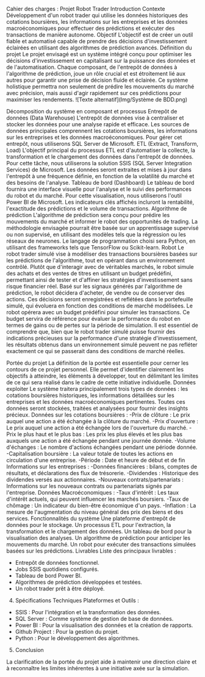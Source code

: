 Cahier des charges : Projet Robot Trader
Introduction
Contexte
Développement d'un robot trader qui utilise les données historiques des cotations boursières, les informations sur les entreprises et les données macroéconomiques pour effectuer des prédictions et exécuter des transactions de manière autonome.
Objectif
L'objectif est de créer un outil fiable et automatisé capable de prendre des décisions d'investissement éclairées en utilisant des algorithmes de prédiction avancés.
Définition du projet
	Le projet envisagé est un système intégré conçu pour optimiser les décisions d'investissement en capitalisant sur la puissance des données et de l'automatisation. Chaque composant, de l'entrepôt de données à l'algorithme de prédiction, joue un rôle crucial et est étroitement lié aux autres pour garantir une prise de décision fluide et éclairée. Ce système holistique permettra non seulement de prédire les mouvements du marché avec précision, mais aussi d'agir rapidement sur ces prédictions pour maximiser les rendements.
![Texte alternatif](Img/Système de BDD.png)

Décomposition du système en composant et processus
Entrepôt de données (Data Warehouse)
L'entrepôt de données vise à centraliser et stocker les données pour une analyse rapide et efficace. Les sources de données principales comprennent les cotations boursières, les informations sur les entreprises et les données macroéconomiques. Pour gérer cet entrepôt, nous utiliserons SQL Server de Microsoft. 
ETL (Extract, Transform, Load)
	L'objectif principal du processus ETL est d'automatiser la collecte, la transformation et le chargement des données dans l'entrepôt de données. Pour cette tâche, nous utiliserons la solution SSIS (SQL Server Integration Services) de Microsoft. Les données seront extraites et mises à jour dans l'entrepôt à une fréquence définie, en fonction de la volatilité du marché et des besoins de l'analyse.
Tableau de bord (Dashboard)
Le tableau de bord fournira une interface visuelle pour l'analyse et le suivi des performances du robot et du marché. Pour cette visualisation, nous utiliserons l'outil Power BI de Microsoft. Les indicateurs clés affichés incluront la rentabilité, l'exactitude des prédictions et le volume de transactions.
Algorithme de prédiction
L'algorithme de prédiction sera conçu pour prédire les mouvements du marché et informer le robot des opportunités de trading. La méthodologie envisagée pourrait être basée sur un apprentissage supervisé ou non supervisé, en utilisant des modèles tels que la régression ou les réseaux de neurones. Le langage de programmation choisi sera Python, en utilisant des frameworks tels que TensorFlow ou Scikit-learn.
Robot
Le robot trader simulé vise à modéliser des transactions boursières basées sur les prédictions de l'algorithme, tout en opérant dans un environnement contrôlé. Plutôt que d'interagir avec de véritables marchés, le robot simule des achats et des ventes de titres en utilisant un budget prédéfini, permettant ainsi de tester et d'affiner les stratégies d'investissement sans risque financier réel.
Basé sur les signaux générés par l'algorithme de prédiction, le robot décidera d'acheter, de vendre ou de conserver des actions. Ces décisions seront enregistrées et reflétées dans le portefeuille simulé, qui évoluera en fonction des conditions de marché modélisées.
Le robot opérera avec un budget prédéfini pour simuler les transactions. Ce budget servira de référence pour évaluer la performance du robot en termes de gains ou de pertes sur la période de simulation.
Il est essentiel de comprendre que, bien que le robot trader simulé puisse fournir des indications précieuses sur la performance d'une stratégie d'investissement, les résultats obtenus dans un environnement simulé peuvent ne pas refléter exactement ce qui se passerait dans des conditions de marché réelles.

Portée du projet
La définition de la portée est essentielle pour cerner les contours de ce projet personnel. Elle permet d'identifier clairement les objectifs à atteindre, les éléments à développer, tout en délimitant les limites de ce qui sera réalisé dans le cadre de cette initiative individuelle.
Données exploiter
Le système traitera principalement trois types de données : les cotations boursières historiques, les informations détaillées sur les entreprises et les données macroéconomiques pertinentes. Toutes ces données seront stockées, traitées et analysées pour fournir des insights précieux.
Données sur les cotations boursières :
-Prix de clôture : Le prix auquel une action a été échangée à la clôture du marché.
-Prix d'ouverture : Le prix auquel une action a été échangée lors de l'ouverture du marché.
-Prix le plus haut et le plus bas : Les prix les plus élevés et les plus bas auxquels une action a été échangée pendant une journée donnée.
-Volume d'échanges : Le nombre d'actions échangées pendant une période donnée.
-Capitalisation boursière : La valeur totale de toutes les actions en circulation d'une entreprise.
-Période : Date et heure de début et de fin
Informations sur les entreprises : 
-Données financières : bilans, comptes de résultats, et déclarations des flux de trésorerie.
-Dividendes : Historique des dividendes versés aux actionnaires.
-Nouveaux contrats/partenariats : Informations sur les nouveaux contrats ou partenariats signés par l'entreprise.
Données Macroéconomiques :
-Taux d'intérêt : Les taux d'intérêt actuels, qui peuvent influencer les marchés boursiers.
-Taux de chômage : Un indicateur du bien-être économique d'un pays.
-Inflation : La mesure de l'augmentation du niveau général des prix des biens et des services.
Fonctionnalités du système
Une plateforme d'entrepôt de données pour le stockage.
Un processus ETL pour l'extraction, la transformation et le chargement des données.
Un tableau de bord pour la visualisation des analyses.
Un algorithme de prédiction pour anticiper les mouvements du marché.
Un robot pour exécuter des transactions simulées basées sur les prédictions.
Livrables
Liste des principaux livrables :
- Entrepôt de données fonctionnel.
- Jobs SSIS quotidiens configurés.
- Tableau de bord Power BI.
- Algorithmes de prédiction développées et testées.
- Un robot trader prêt à être déployé.
4. Spécifications Techniques
Plateformes et Outils :
- SSIS : Pour l'intégration et la transformation des données.
- SQL Server : Comme système de gestion de base de données.
- Power BI : Pour la visualisation des données et la création de rapports.
- Github Project : Pour la gestion du projet.
- Python : Pour le développement des algorithmes.

5. Conclusion

La clarification de la portée du projet aide à maintenir une direction claire et à reconnaître les limites inhérentes à une initiative axée sur la simulation.


